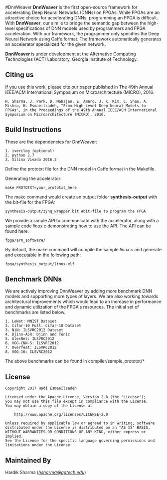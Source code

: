 #DnnWeaver
**DnnWeaver** is the first open-source framework for accelerating Deep Neural Networks (DNNs) on FPGAs.
While FPGAs are an attractive choice for accelerating DNNs, programming an FPGA is difficult.
With **DnnWeaver**, our aim is to bridge the semantic gap between the high-level specifications of DNN models used by programmers and FPGA acceleration.
With our framework, the programmer only specifies the Deep Neural Network using Caffe format.
The framework automatically generates an accelerator specialized for the given network.

**DnnWeaver** is under development at the Alternative Computing Technologies (ACT) Laboratory, Georgia Institute of Technology.

## Citing us
If you use this work, please cite our paper published in The 49th Annual IEEE/ACM International Symposium on Microarchitecture (MICRO), 2016.

```
H. Sharma, J. Park, D. Mahajan, E. Amaro, J. K. Kim, C. Shao, A. Mishra, H. Esmaeilzadeh, "From High-Level Deep Neural Models to FPGAs", in the Proceedings of the 49th Annual IEEE/ACM International Symposium on Microarchitecture (MICRO), 2016.
```

## Build Instructions

These are the dependencies for DnnWeaver:
```
1. iverilog (optional)
2. python 2.7
3. Xilinx Vivado 2016.2
```

Define the prototxt file for the DNN model in Caffe format in the Makefile.

Generating the accelerator:
```
make PROTOTXT=your_prototxt_here
```
The make command would create an output folder **synthesis-output** with the bit-file for the FPGA:
```
synthesis-output/zynq_wrapper.bit #bit-file to program the FPGA
```

We provide a simple API to communicate with the accelerator, along with a sample code *linux.c* demonstrating how to use the API. The API can be found here:
```
fpga/arm_software/
```
By default, the make command will compile the sample *linux.c* and generate and executable in the following path:
```
fpga/synthesis_output/linux.elf
```

## Benchmark DNNs
We are actively improving DnnWeaver by adding more benchmark DNN models and supporting more types of layers.
We are also working towards architectural improvements which would lead to an increase in performance and dynamic utilization of the FPGA's resources.
The initial set of benchmarks are listed below.
```
1. LeNet: MNIST Dataset
2. Cifar-10 Full: Cifar-10 Dataset
3. NiN: ILSVRC2012 Dataset
4. Djinn-ASR: Djinn and Tonic
5. AlexNet: ILSVRC2012
6. VGG-CNN-S: ILSVRC2012
7. Overfeat: ILSVRC2012
8. VGG-16: ILSVRC2012
```
The above benchmarks can be found in compiler/sample\_prototxt/*

## License

```
Copyright 2017 Hadi Esmaeilzadeh

Licensed under the Apache License, Version 2.0 (the "License");
you may not use this file except in compliance with the License.
You may obtain a copy of the License at

    http://www.apache.org/licenses/LICENSE-2.0

Unless required by applicable law or agreed to in writing, software
distributed under the License is distributed on an "AS IS" BASIS,
WITHOUT WARRANTIES OR CONDITIONS OF ANY KIND, either express or implied.
See the License for the specific language governing permissions and
limitations under the License.
```

## Maintained By
Hardik Sharma (*hsharma@gatech.edu*)